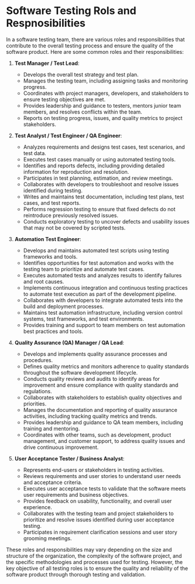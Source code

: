 # Software Testing Rols and Respnosibilities

In a software testing team, there are various roles and responsibilities that contribute to the overall testing process and ensure the quality of the software product. Here are some common roles and their responsibilities:

1. **Test Manager / Test Lead**:
   - Develops the overall test strategy and test plan.
   - Manages the testing team, including assigning tasks and monitoring progress.
   - Coordinates with project managers, developers, and stakeholders to ensure testing objectives are met.
   - Provides leadership and guidance to testers, mentors junior team members, and resolves conflicts within the team.
   - Reports on testing progress, issues, and quality metrics to project stakeholders.

2. **Test Analyst / Test Engineer / QA Engineer**:
   - Analyzes requirements and designs test cases, test scenarios, and test data.
   - Executes test cases manually or using automated testing tools.
   - Identifies and reports defects, including providing detailed information for reproduction and resolution.
   - Participates in test planning, estimation, and review meetings.
   - Collaborates with developers to troubleshoot and resolve issues identified during testing.
   - Writes and maintains test documentation, including test plans, test cases, and test reports.
   - Performs regression testing to ensure that fixed defects do not reintroduce previously resolved issues.
   - Conducts exploratory testing to uncover defects and usability issues that may not be covered by scripted tests.

3. **Automation Test Engineer**:
   - Develops and maintains automated test scripts using testing frameworks and tools.
   - Identifies opportunities for test automation and works with the testing team to prioritize and automate test cases.
   - Executes automated tests and analyzes results to identify failures and root causes.
   - Implements continuous integration and continuous testing practices to automate test execution as part of the development pipeline.
   - Collaborates with developers to integrate automated tests into the build and deployment processes.
   - Maintains test automation infrastructure, including version control systems, test frameworks, and test environments.
   - Provides training and support to team members on test automation best practices and tools.

4. **Quality Assurance (QA) Manager / QA Lead**:
   - Develops and implements quality assurance processes and procedures.
   - Defines quality metrics and monitors adherence to quality standards throughout the software development lifecycle.
   - Conducts quality reviews and audits to identify areas for improvement and ensure compliance with quality standards and regulations.
   - Collaborates with stakeholders to establish quality objectives and priorities.
   - Manages the documentation and reporting of quality assurance activities, including tracking quality metrics and trends.
   - Provides leadership and guidance to QA team members, including training and mentoring.
   - Coordinates with other teams, such as development, product management, and customer support, to address quality issues and drive continuous improvement.

5. **User Acceptance Tester / Business Analyst**:
   - Represents end-users or stakeholders in testing activities.
   - Reviews requirements and user stories to understand user needs and acceptance criteria.
   - Executes user acceptance tests to validate that the software meets user requirements and business objectives.
   - Provides feedback on usability, functionality, and overall user experience.
   - Collaborates with the testing team and project stakeholders to prioritize and resolve issues identified during user acceptance testing.
   - Participates in requirement clarification sessions and user story grooming meetings.

These roles and responsibilities may vary depending on the size and structure of the organization, the complexity of the software project, and the specific methodologies and processes used for testing. However, the key objective of all testing roles is to ensure the quality and reliability of the software product through thorough testing and validation.